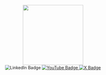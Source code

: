 <div id="header" align="center">
  <img src="https://media.giphy.com/media/Dh5q0sShxgp13DwrvG/giphy.gif" width="200"/>
  <div id="badges>
    <a href="">
      <img src="https://img.shields.io/badge/LinkedIn-blue?style=for-the-badge&logo=linkedin&logoColor=white" alt="LinkedIn Badge"/>
    </a>
    <a href="">
      <img src="https://img.shields.io/badge/Youtube-red?style=for-the-badge&logo=youtube&logoColor=white" alt="YouTube Badge"/>
    </a>
    <a href="">
      <img src="https://img.shields.io/badge/Twitter-black?style=for-the-badge&logo=X&logoColor=white" alt="X Badge"/>
    </a>
  </div>
</div>
